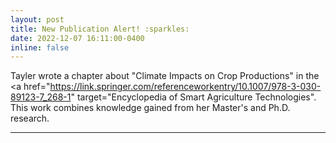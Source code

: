 ```yaml
---
layout: post
title: New Publication Alert! :sparkles: 
date: 2022-12-07 16:11:00-0400
inline: false
---
```


Tayler wrote a chapter about "Climate Impacts on Crop Productions" in the <a href="https://link.springer.com/referenceworkentry/10.1007/978-3-030-89123-7_268-1" target="Encyclopedia of Smart Agriculture Technologies"</a>. This work combines knowledge gained from her Master's and Ph.D. research.

***
